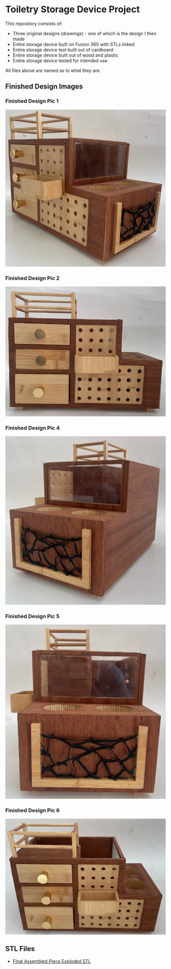# Toiletry Storage Device Project

This repository consists of:

- Three original designs (drawings) - one of which is the design I then made
- Entire storage device built on Fusion 360 with STLs linked
- Entire storage device test built out of cardboard
- Entire storage device built out of wood and plastic
- Entire storage device tested for intended use

All files above are named as to what they are.

## Finished Design Images

### Finished Design Pic 1
![Finished Design Pic 1](finished%20design%20pic%201.png)

### Finished Design Pic 2
![Finished Design Pic 2](finished%20design%20pic%202.png)

### Finished Design Pic 4
![Finished Design Pic 4](finished%20design%20pic%204.png)

### Finished Design Pic 5
![Finished Design Pic 5](finished%20design%20pic%205.png)

### Finished Design Pic 6
![Finished Design Pic 6](finished%20design%20pic%206.png)

## STL Files

- [Final Assembled Piece Exploded STL](Final%20Assembled%20Piece%20Exploded.stl)
